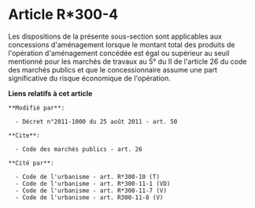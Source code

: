 # Article R*300-4

Les dispositions de la présente sous-section sont applicables aux concessions d'aménagement lorsque le montant total des
produits de l'opération d'aménagement concédée est égal ou supérieur au seuil mentionné pour les marchés de travaux au 5° du
II de l'article 26 du code des marchés publics et que le concessionnaire assume une part significative du risque économique
de l'opération.

**Liens relatifs à cet article**

	**Modifié par**:

	  - Décret n°2011-1000 du 25 août 2011 - art. 50

	**Cite**:

	  - Code des marchés publics - art. 26

	**Cité par**:

	  - Code de l'urbanisme - art. R*300-10 (T)
	  - Code de l'urbanisme - art. R*300-11-1 (VD)
	  - Code de l'urbanisme - art. R*300-11-7 (V)
	  - Code de l'urbanisme - art. R300-11-8 (V)

